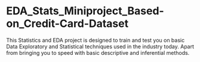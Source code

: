 # EDA_Stats_Miniproject_Based-on_Credit-Card-Dataset
This Statistics and EDA project is designed to train and test you on basic Data Exploratory and Statistical techniques used in the industry today. Apart from bringing you to speed with basic descriptive and inferential methods.
